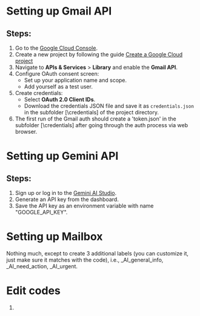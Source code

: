 # Setting up Gmail API
## Steps:
1. Go to the [Google Cloud Console](https://console.cloud.google.com/).
2. Create a new project by following the guide [Create a Google Cloud project ](https://developers.google.com/workspace/guides/create-project)
3. Navigate to **APIs & Services** > **Library** and enable the **Gmail API**.
4. Configure OAuth consent screen:
   - Set up your application name and scope.
   - Add yourself as a test user.
5. Create credentials:
   - Select **OAuth 2.0 Client IDs**.
   - Download the credentials JSON file and save it as `credentials.json` in the subfolder [\credentials\] of the project directory.
6. The first run of the Gmail auth should create a 'token.json' in the subfolder [\credentials\] after going through the auth process via web browser.

# Setting up Gemini API
## Steps:
1. Sign up or log in to the [Gemini AI Studio](https://aistudio.google.com/app/apikey).
2. Generate an API key from the dashboard.
3. Save the API key as an environment variable with name "GOOGLE_API_KEY".

# Setting up Mailbox
Nothing much, except to create 3 additional labels (you can customize it, just make sure it matches with the code), i.e., _AI_general_info, _AI_need_action, _AI_urgent.

# Edit codes
1. 

